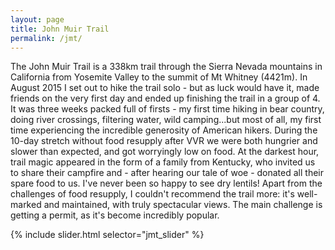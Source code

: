 ```yaml
---
layout: page
title: John Muir Trail
permalink: /jmt/
---
```


The John Muir Trail is a 338km trail through the Sierra Nevada mountains in California from Yosemite Valley to the summit of Mt Whitney (4421m). In August 2015 I set out to hike the trail solo - but as luck would have it, made friends on the very first day and ended up finishing the trail in a group of 4. It was three weeks packed full of firsts - my first time hiking in bear country, doing river crossings, filtering water, wild camping...but most of all, my first time experiencing the incredible generosity of American hikers. During the 10-day stretch without food resupply after VVR we were both hungrier and slower than expected, and got worryingly low on food. At the darkest hour, trail magic appeared in the form of a family from Kentucky, who invited us to share their campfire and - after hearing our tale of woe - donated all their spare food to us. I've never been so happy to see dry lentils! Apart from the challenges of food resupply, I couldn't recommend the trail more: it's well-marked and maintained, with truly spectacular views. The main challenge is getting a permit, as it's become incredibly popular. 

{% include slider.html selector="jmt_slider" %}

